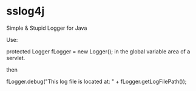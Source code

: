 # sslog4j
Simple &amp; Stupid Logger for Java

Use:

protected Logger fLogger = new Logger();
in the global variable area of a servlet.

then

fLogger.debug("This log file is located at: " + fLogger.getLogFilePath());